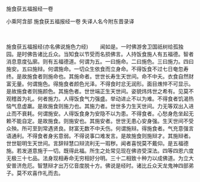 施食获五福报经一卷


小乘阿含部
施食获五福报经一卷
失译人名今附东晋录译


　　

施食获五福报经(亦名佛说施色力经)
　　闻如是。一时佛游舍卫国祇树给孤独园。是时佛告诸比丘众。当知食以节受而名损佛言。人持饭食施人有五福德。智者消息意度弘廓。则有五福德道。何谓为五。一曰施命。二曰施色。三曰施力。四曰施安。五曰施辩。何谓施命。一切众生依食而立身命。不得饭食不过七日奄忽寿终。是故施食者则施命也。其施命者。世世长寿生天世间。命不中夭。衣食自然财富无量。何谓施色。得施食者颜色光泽。不得食时忿无润形。面目燋悴不可显示。是故施食者则施颜色。其施色者。世世端正生天世间。姿貌炜炜世之希有。见莫不观稽首为礼。何者施力。人得饭食气力强盛。举动进止不以为难。不得食者饥渴热恼气息虚羸。是故施食则施力也。其施力者。世世多力生天世间。力无等双出入进止而不衰耗。何谓施安。人得饭食身为安隐不以为患。不得食者。心愁身危坐起无赖不能自定。是故施食。则施安也。其施安者。世世无患心安身强。生天世间不受众殃。所可至到常遇贤良。财富无数不中夭伤。何谓施辩。得施食者。气充意强言语通利。不得食者身劣意弱。不得说事口难发言。是故施食则施辩才。其施辩者。世世聪明生天世间。言辞辩慧口辩流利无一瑕秽。闻者喜悦莫不戴仰。是五福德施。若发道意施于一切。既得此福。所生之处常见现在佛咨受深法。四等四恩六度无极三十七品。法身现相寿命无穷相好分明。三十二相致十种力以成佛道。为立大安普济危厄。智慧辩才出万亿音度脱十方。佛说是经时。诸比丘众天龙鬼神四部弟子。莫不欢喜作礼而去。

